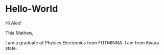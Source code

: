 # Hello-World

Hi Alex!

This Mathew,

I am a graduate of Physics Electronics from FUTMINNA. I am from Kwara state.
